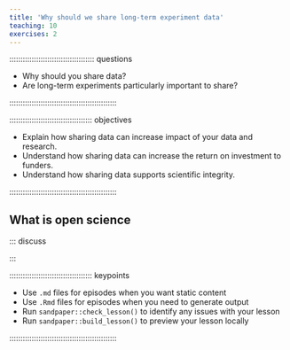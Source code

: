 ```yaml
---
title: 'Why should we share long-term experiment data'
teaching: 10
exercises: 2
---
```


:::::::::::::::::::::::::::::::::::::: questions 

- Why should you share data?
- Are long-term experiments particularly important to share? 

::::::::::::::::::::::::::::::::::::::::::::::::

::::::::::::::::::::::::::::::::::::: objectives

- Explain how sharing data can increase impact of your data and research.
- Understand how sharing data can increase the return on investment to funders.
- Understand how sharing data supports scientific integrity. 

::::::::::::::::::::::::::::::::::::::::::::::::

## What is open science

::: discuss

:::

::::::::::::::::::::::::::::::::::::: keypoints 

- Use `.md` files for episodes when you want static content
- Use `.Rmd` files for episodes when you need to generate output
- Run `sandpaper::check_lesson()` to identify any issues with your lesson
- Run `sandpaper::build_lesson()` to preview your lesson locally

::::::::::::::::::::::::::::::::::::::::::::::::

